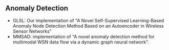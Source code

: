 ## Anomaly Detection
- GLSL: Our implementation of "A Novel Self-Supervised Learning-Based Anomaly Node Detection Method Based on an Autoencoder in Wireless Sensor Networks"
- MMSAD: implementation of "A novel anomaly detection method for multimodal WSN data flow via a dynamic graph neural network".
